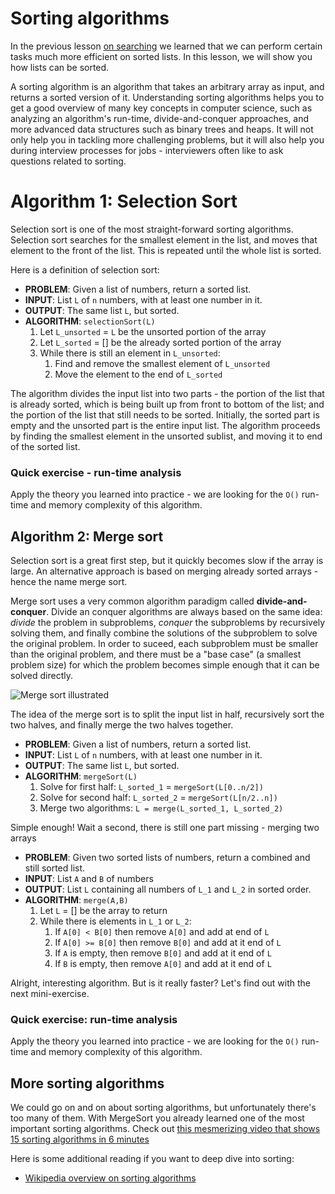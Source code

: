 # Sorting algorithms

In the previous lesson [on searching](./search.md) we learned that we can perform certain tasks much more efficient on sorted lists. In this lesson, we will show you how lists can be sorted.

A sorting algorithm is an algorithm that takes an arbitrary array as input, and returns a sorted version of it. Understanding sorting algorithms helps you to get a good overview of many key concepts in computer science, such as analyzing an algorithm's run-time, divide-and-conquer approaches, and more advanced data structures such as binary trees and heaps. It will not only help you in tackling more challenging problems, but it will also help you during interview processes for jobs - interviewers often like to ask questions related to sorting.

# Algorithm 1: Selection Sort

Selection sort is one of the most straight-forward sorting algorithms. Selection sort searches for the smallest element in the list, and moves that element to the front of the list. This is repeated until the whole list is sorted.

Here is a definition of selection sort:
* **PROBLEM**: Given a list of numbers, return a sorted list.
* **INPUT**: List `L` of `n` numbers, with at least one number in it.
* **OUTPUT**: The same list `L`, but sorted.
* **ALGORITHM**: `selectionSort(L)`
  1. Let `L_unsorted` = `L` be the unsorted portion of the array
  1. Let `L_sorted` = [] be the already sorted portion of the array
  1. While there is still an element in `L_unsorted`:
     1. Find and remove the smallest element of `L_unsorted`
     1. Move the element to the end of `L_sorted` 
  
The algorithm divides the input list into two parts - the portion of the list that is already sorted, which is being built up from front to bottom of the list; and the portion of the list that still needs to be sorted. Initially, the sorted part is empty and the unsorted part is the entire input list. The algorithm proceeds by finding the smallest element in the unsorted sublist, and moving it to end of the sorted list.

### Quick exercise - run-time analysis
Apply the theory you learned into practice - we are looking for the `O()` run-time and memory complexity of this algorithm.


## Algorithm 2: Merge sort

Selection sort is a great first step, but it quickly becomes slow if the array is large. An alternative approach is based on merging already sorted arrays - hence the name merge sort.

Merge sort uses a very common algorithm paradigm called **divide-and-conquer**. Divide an conquer algorithms are always based on the same idea: *divide* the problem in subproblems, *conquer* the subproblems by recursively solving them, and finally combine the solutions of the subproblem to solve the original problem. In order to suceed, each subproblem must be smaller than the original problem, and there must be a "base case" (a smallest problem size) for which the problem becomes simple enough that it can be solved directly.

![Merge sort illustrated](https://en.wikipedia.org/wiki/File:Merge-sort-example-300px.gif)

The idea of the merge sort is to split the input list in half, recursively sort the two halves, and finally merge the two halves together.
* **PROBLEM**: Given a list of numbers, return a sorted list.
* **INPUT**: List `L` of `n` numbers, with at least one number in it.
* **OUTPUT**: The same list `L`, but sorted.
* **ALGORITHM**: `mergeSort(L)`
  1. Solve for first half: `L_sorted_1` = `mergeSort(L[0..n/2])`
  1. Solve for second half: `L_sorted_2` = `mergeSort(L[n/2..n])`
  1. Merge two algorithms: `L = merge(L_sorted_1, L_sorted_2)`

Simple enough! Wait a second, there is still one part missing - merging two arrays
* **PROBLEM**: Given two sorted lists of numbers, return a combined and still sorted list.
* **INPUT**: List `A` and `B` of numbers
* **OUTPUT**: List `L` containing all numbers of `L_1` and `L_2` in sorted order.
* **ALGORITHM**: `merge(A,B)`
  1. Let `L` = [] be the array to return
  1. While there is elements in `L_1` or `L_2`:
     1. If `A[0] < B[0]` then remove `A[0]` and add at end of `L`
     1. If `A[0] >= B[0]` then remove `B[0]` and add at it end of `L`
     1. If `A` is empty, then remove `B[0]` and add at it end of `L`
     1. If `B` is empty, then remove `A[0]` and add at it end of `L`

Alright, interesting algorithm. But is it really faster? Let's find out with the next mini-exercise.

### Quick exercise: run-time analysis
Apply the theory you learned into practice - we are looking for the `O()` run-time and memory complexity of this algorithm.

## More sorting algorithms

We could go on and on about sorting algorithms, but unfortunately there's too many of them. With MergeSort you already learned one of the most important sorting algorithms. Check out [this mesmerizing video that shows 15 sorting algorithms in 6 minutes](https://youtu.be/kPRA0W1kECg)

Here is some additional reading if you want to deep dive into sorting:
* [Wikipedia overview on sorting algorithms](https://en.wikipedia.org/wiki/Sorting_algorithm)

